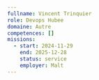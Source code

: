 ```yaml
---
fullname: Vincent Trinquier
role: Devops Hubee
domaine: Autre
competences: []
missions:
  - start: 2024-11-29
    end: 2025-12-28
    status: service
    employer: Malt
---
```

